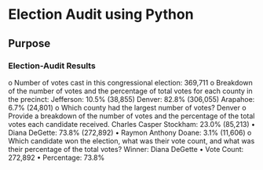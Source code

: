 # Election Audit using Python
## Purpose


### Election-Audit Results
o	Number of votes cast in this congressional election: 369,711
o	Breakdown of the number of votes and the percentage of total votes for each county in the precinct: 
          Jefferson: 10.5% (38,855)
          Denver: 82.8% (306,055)
          Arapahoe: 6.7% (24,801)
o	Which county had the largest number of votes? Denver
o	Provide a breakdown of the number of votes and the percentage of the total votes each candidate received. Charles Casper Stockham: 23.0% (85,213)
•	Diana DeGette: 73.8% (272,892)
•	Raymon Anthony Doane: 3.1% (11,606)
o	Which candidate won the election, what was their vote count, and what was their percentage of the total votes? Winner: Diana DeGette
•	Vote Count: 272,892
•	Percentage: 73.8%
